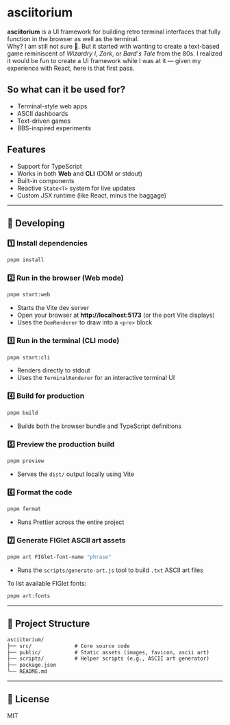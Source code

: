 # asciitorium

**asciitorium** is a UI framework for building retro terminal interfaces that fully function in the browser as well as the terminal.  
Why? I am still not sure 🙂. But it started with wanting to create a text-based game reminiscent of _Wizardry I_, _Zork_, or _Bard's Tale_ from the 80s. I realized it would be fun to create a UI framework while I was at it — given my experience with React, here is that first pass.

## So what can it be used for?

- Terminal-style web apps
- ASCII dashboards
- Text-driven games
- BBS-inspired experiments

## Features

- Support for TypeScript
- Works in both **Web** and **CLI** (DOM or stdout)
- Built-in components
- Reactive `State<T>` system for live updates
- Custom JSX runtime (like React, minus the baggage)

---

## 🚀 Developing

### 1️⃣ Install dependencies

```bash
pnpm install
```

### 2️⃣ Run in the browser (Web mode)

```bash
pnpm start:web
```

- Starts the Vite dev server
- Open your browser at **http://localhost:5173** (or the port Vite displays)
- Uses the `DomRenderer` to draw into a `<pre>` block

### 3️⃣ Run in the terminal (CLI mode)

```bash
pnpm start:cli
```

- Renders directly to stdout
- Uses the `TerminalRenderer` for an interactive terminal UI

### 4️⃣ Build for production

```bash
pnpm build
```

- Builds both the browser bundle and TypeScript definitions

### 5️⃣ Preview the production build

```bash
pnpm preview
```

- Serves the `dist/` output locally using Vite

### 6️⃣ Format the code

```bash
pnpm format
```

- Runs Prettier across the entire project

### 7️⃣ Generate FIGlet ASCII art assets

```bash
pnpm art FIGlet-font-name "phrase" 
```

- Runs the `scripts/generate-art.js` tool to build `.txt` ASCII art files

To list available FIGlet fonts:

```bash
pnpm art:fonts
```

---

## 📂 Project Structure

```txt
asciitorium/
├── src/              # Core source code
├── public/           # Static assets (images, favicon, ascii art)
├── scripts/          # Helper scripts (e.g., ASCII art generator)
├── package.json
└── README.md
```

---

## 📜 License

MIT

